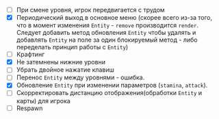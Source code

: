 - [ ] При смене уровня, игрок передвигается с трудом
- [x] Периодический выход в основное меню (скорее всего из-за того, что в момент изменения `Entity` - `remove`
      производится `render`. Следует добавить метод обновления `Entity` чтобы удалять и добавлять `Entity` на поле
      за один блокируемый метод - либо переделать принцип работы с `Entity`)
- [ ] Крафтинг
- [x] Не затемнены нижние уровни
- [ ] Убрать двойное нажатие клавиш
- [ ] Перенос `Entity` между уровнями - ошибка.
- [x] Обновление `Entity` при изменении параметров (`stamina`, `attack`).
- [ ] Скорректировать дистанцию отображения(обработки `Entity` и карты) для игрока
- [ ] Respawn